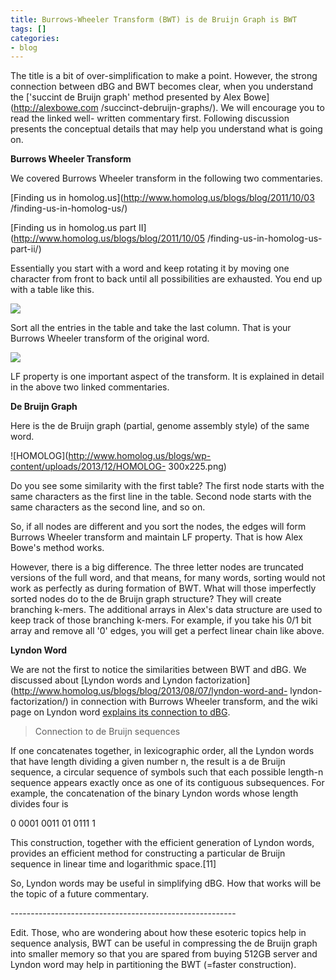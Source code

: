 ```yaml
---
title: Burrows-Wheeler Transform (BWT) is de Bruijn Graph is BWT
tags: []
categories:
- blog
---
```

The title is a bit of over-simplification to make a point. However, the strong
connection between dBG and BWT becomes clear, when you understand the
['succint de Bruijn graph' method presented by Alex Bowe](http://alexbowe.com
/succinct-debruijn-graphs/). We will encourage you to read the linked well-
written commentary first. Following discussion presents the conceptual details
that may help you understand what is going on.
<!--more-->

**Burrows Wheeler Transform**

We covered Burrows Wheeler transform in the following two commentaries.

[Finding us in homolog.us](http://www.homolog.us/blogs/blog/2011/10/03
/finding-us-in-homolog-us/)

[Finding us in homolog.us part II](http://www.homolog.us/blogs/blog/2011/10/05
/finding-us-in-homolog-us-part-ii/)

Essentially you start with a word and keep rotating it by moving one character
from front to back until all possibilities are exhausted. You end up with a
table like this.

![](http://www.homolog.us/blogs/wp-content/uploads/2011/10/BWT5-300x239.png)

Sort all the entries in the table and take the last column. That is your
Burrows Wheeler transform of the original word.

![](http://www.homolog.us/blogs/wp-content/uploads/2011/10/BWT6-300x227.png)

LF property is one important aspect of the transform. It is explained in
detail in the above two linked commentaries.

**De Bruijn Graph**

Here is the de Bruijn graph (partial, genome assembly style) of the same word.

![HOMOLOG](http://www.homolog.us/blogs/wp-content/uploads/2013/12/HOMOLOG-
300x225.png)

Do you see some similarity with the first table? The first node starts with
the same characters as the first line in the table. Second node starts with
the same characters as the second line, and so on.

So, if all nodes are different and you sort the nodes, the edges will form
Burrows Wheeler transform and maintain LF property. That is how Alex Bowe's
method works.

However, there is a big difference. The three letter nodes are truncated
versions of the full word, and that means, for many words, sorting would not
work as perfectly as during formation of BWT. What will those imperfectly
sorted nodes do to the de Bruijn graph structure? They will create branching
k-mers. The additional arrays in Alex's data structure are used to keep track
of those branching k-mers. For example, if you take his 0/1 bit array and
remove all '0' edges, you will get a perfect linear chain like above.

**Lyndon Word**

We are not the first to notice the similarities between BWT and dBG. We
discussed about [Lyndon words and Lyndon
factorization](http://www.homolog.us/blogs/blog/2013/08/07/lyndon-word-and-
lyndon-factorization/) in connection with Burrows Wheeler transform, and the
wiki page on Lyndon word [explains its connection to
dBG](http://en.wikipedia.org/wiki/Lyndon_word).

> Connection to de Bruijn sequences

If one concatenates together, in lexicographic order, all the Lyndon words
that have length dividing a given number n, the result is a de Bruijn
sequence, a circular sequence of symbols such that each possible length-n
sequence appears exactly once as one of its contiguous subsequences. For
example, the concatenation of the binary Lyndon words whose length divides
four is

0 0001 0011 01 0111 1

This construction, together with the efficient generation of Lyndon words,
provides an efficient method for constructing a particular de Bruijn sequence
in linear time and logarithmic space.[11]

So, Lyndon words may be useful in simplifying dBG. How that works will be the
topic of a future commentary.

\--------------------------------------------------------

Edit. Those, who are wondering about how these esoteric topics help in
sequence analysis, BWT can be useful in compressing the de Bruijn graph into
smaller memory so that you are spared from buying 512GB server and Lyndon word
may help in partitioning the BWT (=faster construction).

